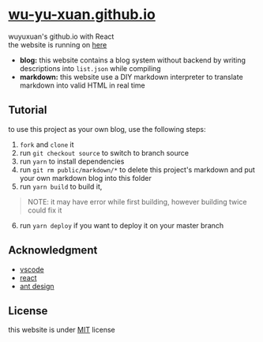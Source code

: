 # [wu-yu-xuan.github.io](https://blog.mscorlib.top/)


wuyuxuan's github.io with React  
the website is running on [here](https://blog.mscorlib.top/)

- **blog:** this website contains a blog system without backend by writing descriptions into `list.json` while compiling
- **markdown:** this website use a DIY markdown interpreter to translate markdown into valid HTML in real time

## Tutorial

to use this project as your own blog, use the following steps:
1. `fork` and `clone` it
2. run `git checkout source` to switch to branch source
3. run `yarn` to install dependencies
4. run `git rm public/markdown/*` to delete this project's markdown and put your own markdown blog into this folder
5. run `yarn build` to build it, 
> NOTE: it may have error while first building, however building twice could fix it
6. run `yarn deploy` if you want to deploy it on your master branch

## Acknowledgment

- [vscode](https://github.com/Microsoft/vscode)
- [react](https://github.com/facebook/react)
- [ant design](https://github.com/ant-design/ant-design)

## License

this website is under [MIT](https://github.com/wu-yu-xuan/wu-yu-xuan.github.io/blob/source/LICENSE) license